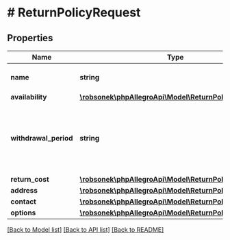# # ReturnPolicyRequest

## Properties

Name | Type | Description | Notes
------------ | ------------- | ------------- | -------------
**name** | **string** | Return policy name. |
**availability** | [**\robsonek\phpAllegroApi\Model\ReturnPolicyAvailability**](ReturnPolicyAvailability.md) |  |
**withdrawal_period** | **string** | Period in ISO 8601 format. Only periods in full days are accepted. | [optional]
**return_cost** | [**\robsonek\phpAllegroApi\Model\ReturnPolicyReturnCost**](ReturnPolicyReturnCost.md) |  |
**address** | [**\robsonek\phpAllegroApi\Model\ReturnPolicyAddress**](ReturnPolicyAddress.md) |  |
**contact** | [**\robsonek\phpAllegroApi\Model\ReturnPolicyContact**](ReturnPolicyContact.md) |  | [optional]
**options** | [**\robsonek\phpAllegroApi\Model\ReturnPolicyOptions**](ReturnPolicyOptions.md) |  |

[[Back to Model list]](../../README.md#models) [[Back to API list]](../../README.md#endpoints) [[Back to README]](../../README.md)
